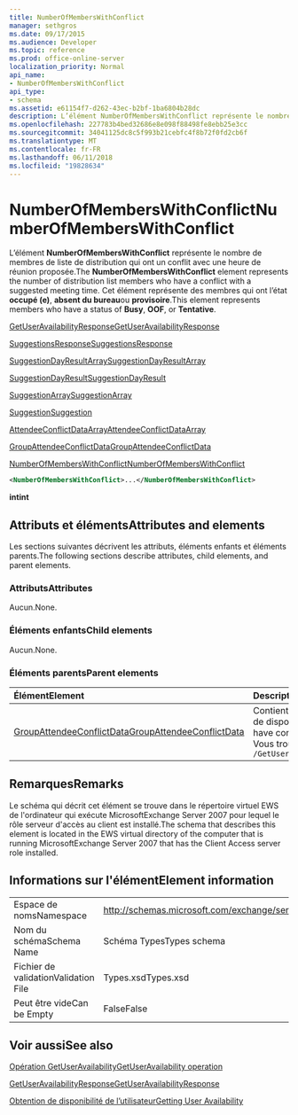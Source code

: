 ```yaml
---
title: NumberOfMembersWithConflict
manager: sethgros
ms.date: 09/17/2015
ms.audience: Developer
ms.topic: reference
ms.prod: office-online-server
localization_priority: Normal
api_name:
- NumberOfMembersWithConflict
api_type:
- schema
ms.assetid: e61154f7-d262-43ec-b2bf-1ba6804b28dc
description: L’élément NumberOfMembersWithConflict représente le nombre de membres de liste de distribution qui ont un conflit avec une heure de réunion proposée. Cet élément représente des membres qui ont l’état occupé (e), absent du bureau ou provisoire.
ms.openlocfilehash: 227783b4bed32686e8e098f88498fe8ebb25e3cc
ms.sourcegitcommit: 34041125dc8c5f993b21cebfc4f8b72f0fd2cb6f
ms.translationtype: MT
ms.contentlocale: fr-FR
ms.lasthandoff: 06/11/2018
ms.locfileid: "19828634"
---
```

# <a name="numberofmemberswithconflict"></a><span data-ttu-id="81e12-104">NumberOfMembersWithConflict</span><span class="sxs-lookup"><span data-stu-id="81e12-104">NumberOfMembersWithConflict</span></span>

<span data-ttu-id="81e12-105">L’élément **NumberOfMembersWithConflict** représente le nombre de membres de liste de distribution qui ont un conflit avec une heure de réunion proposée.</span><span class="sxs-lookup"><span data-stu-id="81e12-105">The **NumberOfMembersWithConflict** element represents the number of distribution list members who have a conflict with a suggested meeting time.</span></span> <span data-ttu-id="81e12-106">Cet élément représente des membres qui ont l’état **occupé (e)**, **absent du bureau**ou **provisoire**.</span><span class="sxs-lookup"><span data-stu-id="81e12-106">This element represents members who have a status of **Busy**, **OOF**, or **Tentative**.</span></span>
  
[<span data-ttu-id="81e12-107">GetUserAvailabilityResponse</span><span class="sxs-lookup"><span data-stu-id="81e12-107">GetUserAvailabilityResponse</span></span>](getuseravailabilityresponse.md)
  
[<span data-ttu-id="81e12-108">SuggestionsResponse</span><span class="sxs-lookup"><span data-stu-id="81e12-108">SuggestionsResponse</span></span>](suggestionsresponse.md)
  
[<span data-ttu-id="81e12-109">SuggestionDayResultArray</span><span class="sxs-lookup"><span data-stu-id="81e12-109">SuggestionDayResultArray</span></span>](suggestiondayresultarray.md)
  
[<span data-ttu-id="81e12-110">SuggestionDayResult</span><span class="sxs-lookup"><span data-stu-id="81e12-110">SuggestionDayResult</span></span>](suggestiondayresult.md)
  
[<span data-ttu-id="81e12-111">SuggestionArray</span><span class="sxs-lookup"><span data-stu-id="81e12-111">SuggestionArray</span></span>](suggestionarray.md)
  
[<span data-ttu-id="81e12-112">Suggestion</span><span class="sxs-lookup"><span data-stu-id="81e12-112">Suggestion</span></span>](suggestion.md)
  
[<span data-ttu-id="81e12-113">AttendeeConflictDataArray</span><span class="sxs-lookup"><span data-stu-id="81e12-113">AttendeeConflictDataArray</span></span>](attendeeconflictdataarray.md)
  
[<span data-ttu-id="81e12-114">GroupAttendeeConflictData</span><span class="sxs-lookup"><span data-stu-id="81e12-114">GroupAttendeeConflictData</span></span>](groupattendeeconflictdata.md)
  
[<span data-ttu-id="81e12-115">NumberOfMembersWithConflict</span><span class="sxs-lookup"><span data-stu-id="81e12-115">NumberOfMembersWithConflict</span></span>](numberofmemberswithconflict.md)
  
```xml
<NumberOfMembersWithConflict>...</NumberOfMembersWithConflict>
```

 <span data-ttu-id="81e12-116">**int**</span><span class="sxs-lookup"><span data-stu-id="81e12-116">**int**</span></span>
## <a name="attributes-and-elements"></a><span data-ttu-id="81e12-117">Attributs et éléments</span><span class="sxs-lookup"><span data-stu-id="81e12-117">Attributes and elements</span></span>

<span data-ttu-id="81e12-118">Les sections suivantes décrivent les attributs, éléments enfants et éléments parents.</span><span class="sxs-lookup"><span data-stu-id="81e12-118">The following sections describe attributes, child elements, and parent elements.</span></span>
  
### <a name="attributes"></a><span data-ttu-id="81e12-119">Attributs</span><span class="sxs-lookup"><span data-stu-id="81e12-119">Attributes</span></span>

<span data-ttu-id="81e12-120">Aucun.</span><span class="sxs-lookup"><span data-stu-id="81e12-120">None.</span></span>
  
### <a name="child-elements"></a><span data-ttu-id="81e12-121">Éléments enfants</span><span class="sxs-lookup"><span data-stu-id="81e12-121">Child elements</span></span>

<span data-ttu-id="81e12-122">Aucun.</span><span class="sxs-lookup"><span data-stu-id="81e12-122">None.</span></span>
  
### <a name="parent-elements"></a><span data-ttu-id="81e12-123">Éléments parents</span><span class="sxs-lookup"><span data-stu-id="81e12-123">Parent elements</span></span>

|<span data-ttu-id="81e12-124">**Élément**</span><span class="sxs-lookup"><span data-stu-id="81e12-124">**Element**</span></span>|<span data-ttu-id="81e12-125">**Description**</span><span class="sxs-lookup"><span data-stu-id="81e12-125">**Description**</span></span>|
|:-----|:-----|
|[<span data-ttu-id="81e12-126">GroupAttendeeConflictData</span><span class="sxs-lookup"><span data-stu-id="81e12-126">GroupAttendeeConflictData</span></span>](groupattendeeconflictdata.md) <br/> |<span data-ttu-id="81e12-127">Contient des informations de conflit agrégation sur le nombre d’utilisateurs qui sont disponibles, le nombre d’utilisateurs qui ont des conflits et le nombre d’utilisateurs qui n’ont pas d’informations de disponibilité dans une liste de distribution pour une heure de réunion proposée.</span><span class="sxs-lookup"><span data-stu-id="81e12-127">Contains aggregate conflict information about the number of users who are available, the number of users who have conflicts, and the number of users who do not have availability information in a distribution list for a suggested meeting time.</span></span>  <br/> <span data-ttu-id="81e12-128">Vous trouverez ci-dessous l’expression XPath pour cet élément :</span><span class="sxs-lookup"><span data-stu-id="81e12-128">The following is the XPath expression to this element:</span></span>  <br/>  `/GetUserAvailabilityResponse/SuggestionsResponse/SuggestionDayResultArray/SuggestionDayResult[i]/SuggestionArray/Suggestion[i]/AttendeeConflictDataArray/GroupAttendeeConflictData[i]` <br/> |
   
## <a name="remarks"></a><span data-ttu-id="81e12-129">Remarques</span><span class="sxs-lookup"><span data-stu-id="81e12-129">Remarks</span></span>

<span data-ttu-id="81e12-130">Le schéma qui décrit cet élément se trouve dans le répertoire virtuel EWS de l'ordinateur qui exécute MicrosoftExchange Server 2007 pour lequel le rôle serveur d'accès au client est installé.</span><span class="sxs-lookup"><span data-stu-id="81e12-130">The schema that describes this element is located in the EWS virtual directory of the computer that is running MicrosoftExchange Server 2007 that has the Client Access server role installed.</span></span>
  
## <a name="element-information"></a><span data-ttu-id="81e12-131">Informations sur l'élément</span><span class="sxs-lookup"><span data-stu-id="81e12-131">Element information</span></span>

|||
|:-----|:-----|
|<span data-ttu-id="81e12-132">Espace de noms</span><span class="sxs-lookup"><span data-stu-id="81e12-132">Namespace</span></span>  <br/> |http://schemas.microsoft.com/exchange/services/2006/types  <br/> |
|<span data-ttu-id="81e12-133">Nom du schéma</span><span class="sxs-lookup"><span data-stu-id="81e12-133">Schema Name</span></span>  <br/> |<span data-ttu-id="81e12-134">Schéma Types</span><span class="sxs-lookup"><span data-stu-id="81e12-134">Types schema</span></span>  <br/> |
|<span data-ttu-id="81e12-135">Fichier de validation</span><span class="sxs-lookup"><span data-stu-id="81e12-135">Validation File</span></span>  <br/> |<span data-ttu-id="81e12-136">Types.xsd</span><span class="sxs-lookup"><span data-stu-id="81e12-136">Types.xsd</span></span>  <br/> |
|<span data-ttu-id="81e12-137">Peut être vide</span><span class="sxs-lookup"><span data-stu-id="81e12-137">Can be Empty</span></span>  <br/> |<span data-ttu-id="81e12-138">False</span><span class="sxs-lookup"><span data-stu-id="81e12-138">False</span></span>  <br/> |
   
## <a name="see-also"></a><span data-ttu-id="81e12-139">Voir aussi</span><span class="sxs-lookup"><span data-stu-id="81e12-139">See also</span></span>



[<span data-ttu-id="81e12-140">Opération GetUserAvailability</span><span class="sxs-lookup"><span data-stu-id="81e12-140">GetUserAvailability operation</span></span>](getuseravailability-operation.md)
  
[<span data-ttu-id="81e12-141">GetUserAvailabilityResponse</span><span class="sxs-lookup"><span data-stu-id="81e12-141">GetUserAvailabilityResponse</span></span>](getuseravailabilityresponse.md)


[<span data-ttu-id="81e12-142">Obtention de disponibilité de l’utilisateur</span><span class="sxs-lookup"><span data-stu-id="81e12-142">Getting User Availability</span></span>](http://msdn.microsoft.com/library/d4133fcb-9b0f-4e6b-aadf-a389da83516a%28Office.15%29.aspx)

